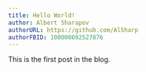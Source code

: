 ```yaml
---
title: Hello World!
author: Albert Sharapov
authorURL: https://github.com/AlSharp
authorFBID: 100000692527876
---
```


This is the first post in the blog.
